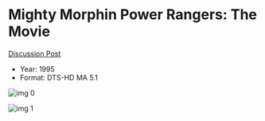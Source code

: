# Mighty Morphin Power Rangers: The Movie

[Discussion Post](https://www.avsforum.com/threads/bass-eq-for-filtered-movies.2995212/post-59915964)

* Year: 1995
* Format: DTS-HD MA 5.1

![img 0](https://i.imgur.com/Mq1GmNS.jpg)

![img 1](https://i.imgur.com/FJz6d1G.png)

